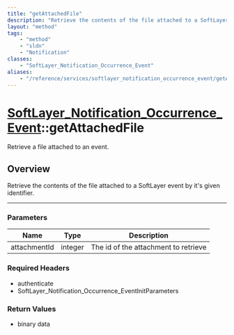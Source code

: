 ```yaml
---
title: "getAttachedFile"
description: "Retrieve the contents of the file attached to a SoftLayer event by it's given identifier."
layout: "method"
tags:
    - "method"
    - "sldn"
    - "Notification"
classes:
    - "SoftLayer_Notification_Occurrence_Event"
aliases:
    - "/reference/services/softlayer_notification_occurrence_event/getAttachedFile"
---
```

# [SoftLayer_Notification_Occurrence_Event](/reference/services/SoftLayer_Notification_Occurrence_Event)::getAttachedFile

Retrieve a file attached to an event.


## Overview 
Retrieve the contents of the file attached to a SoftLayer event by it's given identifier. 

-----

### Parameters 
|Name | Type | Description |
| --- | --- | --- |
|attachmentId| integer| The id of the attachment to retrieve|


### Required Headers
* authenticate
* SoftLayer_Notification_Occurrence_EventInitParameters


### Return Values
* binary data




